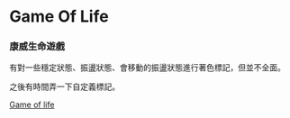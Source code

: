 # Game Of Life

### 康威生命遊戲

有對一些穩定狀態、振盪狀態、會移動的振盪狀態進行著色標記，但並不全面。

之後有時間弄一下自定義標記。

[Game of life](https://github.com/Chizi-P/GameOfLife/blob/master/GameOfLife/Game_of_life.js)
